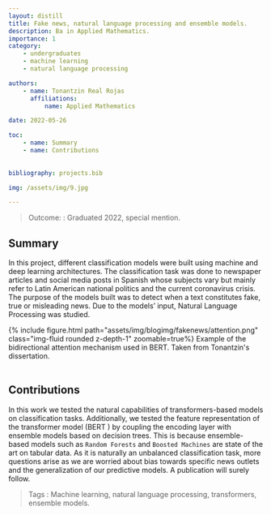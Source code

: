 ```yaml
---
layout: distill
title: Fake news, natural language processing and ensemble models.
description: Ba in Applied Mathematics. 
importance: 1
category: 
    - undergraduates
    - machine learning
    - natural language processing

authors: 
    - name: Tonantzin Real Rojas
      affiliations: 
          name: Applied Mathematics

date: 2022-05-26

toc: 
    - name: Summary
    - name: Contributions
    
    
bibliography: projects.bib 

img: /assets/img/9.jpg

---
```


> Outcome:
: Graduated 2022, special mention. 

## Summary

In this project, different classification models were built using
machine and deep learning architectures. The classification task was
done to newspaper articles and social media posts in Spanish whose
subjects vary but mainly refer to Latin American national politics and
the current coronavirus crisis. The purpose of the models built was
to detect when a text constitutes fake, true or misleading news. Due
to the models’ input, Natural Language Processing was studied.

<div class="row mt-3">
    <div class="col-sm-1 mt-3 mt-md-0">
    </div>
    <div class="col-sm-10 mt-3 mt-md-0">
        {% include figure.html path="assets/img/blogimg/fakenews/attention.png" class="img-fluid rounded z-depth-1" zoomable=true%}
        Example of the bidirectional attention mechanism used in BERT. Taken from Tonantzin's dissertation.
    </div>
    <div class="col-sm-1 mt-3 mt-md-0">
    </div>
</div>

<br>

## Contributions

In this work we tested the natural capabilities of transformers-based
models on classification tasks. Additionally, we tested the feature
representation of the transformer model (BERT <d-cite
key="Vaswani2017"></d-cite>) by coupling the encoding layer with
ensemble models based on decision trees. This is because
ensemble-based models such as `Random Forests` and `Boosted Machines`
are state of the art on tabular data. As it is naturally an unbalanced
classification task, more questions arise as we are worried about bias
towards specific news outlets and the generalization of our predictive 
models. <d-footnote>A publication will surely
follow.</d-footnote>

> Tags
:   Machine learning, natural language processing, transformers,
    ensemble models.
